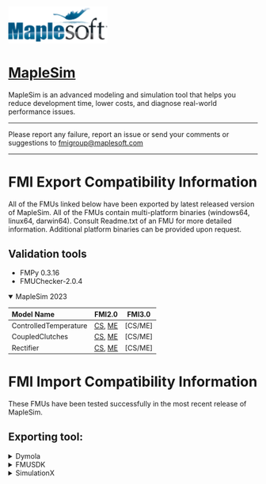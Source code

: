 <!-- HTML approach -->
<img src="https://github.com/Maplesoft-fmigroup/MapleSim_FMI/blob/main/Maplesoft_logo.png"  width="200"/>

# [MapleSim](https://www.maplesoft.com/products/maplesim)
MapleSim is an advanced modeling and simulation tool that helps you reduce development time, lower costs, and diagnose real-world performance issues.

*******************************************************************************************
Please report any failure, report an issue or send your comments or suggestions to fmigroup@maplesoft.com
*******************************************************************************************

# FMI Export Compatibility Information
All of the FMUs linked below have been exported by latest released version of MapleSim. All of the FMUs contain multi-platform binaries (windows64, linux64, darwin64). Consult Readme.txt of an FMU for more detailed information.  Additional platform binaries can be provided upon request.


## Validation tools
- FMPy 0.3.16
- FMUChecker-2.0.4

<details open>
<summary> MapleSim 2023 </summary>

| **Model Name** | **FMI2.0** |  **FMI3.0** | 
| :--- | --- | --- |
| ControlledTemperature | [CS](https://github.com/Maplesoft-fmigroup/MapleSim_FMI/tree/main/MapleSim_2023/FMI_Export/FMI_2/CS/ControlledTemperature/ControlledTemperature.fmu), [ME](https://github.com/Maplesoft-fmigroup/MapleSim_FMI/tree/main/MapleSim_2023/FMI_Export/FMI_2/ME/ControlledTemperature/ControlledTemperature.fmu)| [CS/ME] |
| CoupledClutches | [CS](https://github.com/Maplesoft-fmigroup/MapleSim_FMI/tree/main/MapleSim_2023/FMI_Export/FMI_2/CS/CoupledClutches/CoupledClutches.fmu), [ME](https://github.com/Maplesoft-fmigroup/MapleSim_FMI/tree/main/MapleSim_2023/FMI_Export/FMI_2/ME/CoupledClutches/CoupledClutches.fmu)| [CS/ME] |
| Rectifier | [CS](https://github.com/Maplesoft-fmigroup/MapleSim_FMI/tree/main/MapleSim_2023/FMI_Export/FMI_2/CS/Rectifier/Rectifier.fmu), [ME](https://github.com/Maplesoft-fmigroup/MapleSim_FMI/tree/main/MapleSim_2023/FMI_Export/FMI_2/ME/Rectifier/Rectifier.fmu)| [CS/ME] |
</details>

# FMI Import Compatibility Information

These FMUs have been tested successfully in the most recent release of MapleSim.

## Exporting tool:

<details>
<summary> Dymola </summary>


### [Dymola (2019FD01)](https://github.com/modelica/fmi-cross-check/tree/master/fmus/2.0/cs/win64/Dymola)

| **FMI-2.0** | **win64** | 
| :--- | --- |
| BooleanNetwork1 | ME, CS |
| ControlledTemperature | ME, CS |
| CoupledClutches | ME, CS |
| DFFREG | ME, CS |
| IntegerNetwork1 | ME, CS |
| Rectifier | ME, CS |

</details>

<details>
<summary> FMUSDK </summary>


### [FMUSDK (2.0.4)](https://github.com/modelica/fmi-cross-check/tree/master/fmus/2.0/cs/win64/FMUSDK)

| **FMI-2.0** | **win64** | 
| :--- | --- |
| BouncingBall | ME, CS |
| dq | ME, CS |
| inc | ME, CS |
| vanDerPol | ME, CS |

</details>

<details>
<summary> SimulationX </summary>


### [SimulationX (4.0.4)](https://github.com/modelica/fmi-cross-check/tree/master/fmus/2.0/cs/win64/SimulationX)

| **FMI-2.0** | **win64** | 
| :--- | --- |
| ControlledTemperature | ME, CS |
| CoupledClutches | ME, CS |
| DoublePendulum | ME, CS |

</details>
